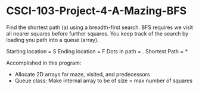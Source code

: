 # CSCI-103-Project-4-A-Mazing-BFS
Find the shortest path (a) using a breadth-first search. BFS requires we visit all nearer squares before further squares. You keep track of the search by loading you path into a queue (array).

Starting location = S
Ending location = F
Dots in path = .
Shortest Path = *

Accomplished in this program:
- Allocate 2D arrays for maze, visited, and predecessors
- Queue class: Make internal array to be of size = max number of squares
